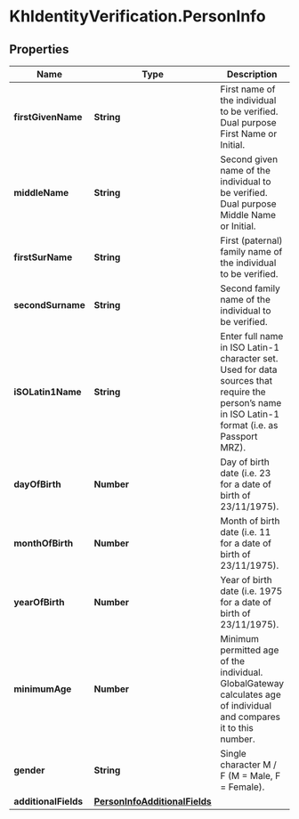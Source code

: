 # KhIdentityVerification.PersonInfo

## Properties

Name | Type | Description | Notes
------------ | ------------- | ------------- | -------------
**firstGivenName** | **String** | First name of the individual to be verified. Dual purpose First Name or Initial. | [optional] 
**middleName** | **String** | Second given name of the individual to be verified. Dual purpose Middle Name or Initial. | [optional] 
**firstSurName** | **String** | First (paternal) family name of the individual to be verified. | [optional] 
**secondSurname** | **String** | Second family name of the individual to be verified. | [optional] 
**iSOLatin1Name** | **String** | Enter full name in ISO Latin-1 character set. Used for data sources that require the person’s name in ISO Latin-1 format (i.e. as Passport MRZ). | [optional] 
**dayOfBirth** | **Number** | Day of birth date (i.e. 23 for a date of birth of 23/11/1975). | [optional] 
**monthOfBirth** | **Number** | Month of birth date (i.e. 11 for a date of birth of 23/11/1975). | [optional] 
**yearOfBirth** | **Number** | Year of birth date (i.e. 1975 for a date of birth of 23/11/1975). | [optional] 
**minimumAge** | **Number** | Minimum permitted age of the individual. GlobalGateway calculates age of individual and compares it to this number. | [optional] 
**gender** | **String** | Single character M / F (M &#x3D; Male, F &#x3D; Female). | [optional] 
**additionalFields** | [**PersonInfoAdditionalFields**](PersonInfoAdditionalFields.md) |  | [optional] 


